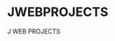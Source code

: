 # JWEBPROJECTS
J WEB PROJECTS
<!--
https://youtu.be/2_yPU5336Ag - Adding custom domain to your github pages site

-->
